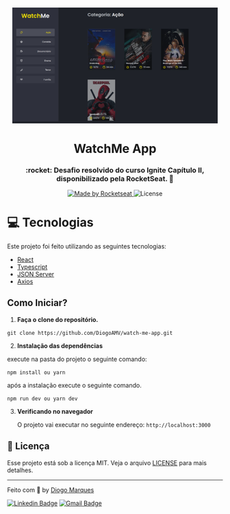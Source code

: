 <p align="center">
   <img src="preview.png" alt="watchme" width="480px"/>
</p>

<h1 align="center">WatchMe App</h1>

<h3 align="center">
  :rocket: Desafio resolvido do curso Ignite Capítulo II, disponibilizado pela RocketSeat. 🚀
</h3>

<p align="center">
  <a href="https://rocketseat.com.br">
    <img alt="Made by Rocketseat" src="https://img.shields.io/badge/made%20by-Rocketseat-%2304D361">
  </a>

  <img alt="License" src="https://img.shields.io/badge/license-MIT-%2304D361">
</p>

# :computer: Tecnologias

Este projeto foi feito utilizando as seguintes tecnologias:

- [React](https://reactjs.org/)
- [Typescript](https://www.typescriptlang.org/)
- [JSON Server](https://www.npmjs.com/package/json-server)
- [Axios](https://github.com/axios/axios)


## Como Iniciar?

1.  **Faça o clone do repositório.**

```
git clone https://github.com/DiogoAMV/watch-me-app.git
```

2.  **Instalação das dependências**

   execute na pasta do projeto o seguinte comando:

```
npm install ou yarn
 ```

   após a instalação execute o seguinte comando.

```
npm run dev ou yarn dev
```

3.  **Verificando no navegador**

    O projeto vai executar no seguinte endereço: `http://localhost:3000`


## :memo: Licença

Esse projeto está sob a licença MIT. Veja o arquivo [LICENSE](LICENSE.md) para mais detalhes.

---

Feito com :purple_heart: by [Diogo Marques](https://github.com/DiogoAMV)

[![Linkedin Badge](https://img.shields.io/badge/-Diogo%20Marques-blue?style=flat-square&logo=Linkedin&logoColor=white&link=https://www.linkedin.com/in/diogomarques/)](https://www.linkedin.com/in/diogo-marques-719950221/) 
[![Gmail Badge](https://img.shields.io/badge/-contato.diogoamv@gmail.com-c14438?style=flat-square&logo=Gmail&logoColor=white&link=mailto:contato.diogoamv@gmail.com)](mailto:contato.diogoamv@gmail.com)

